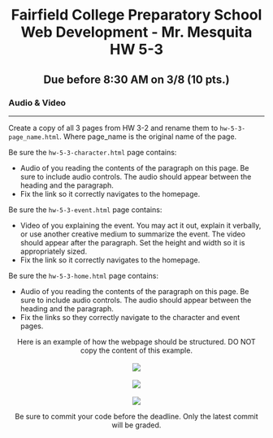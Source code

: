 <h1 align="center">
    Fairfield College Preparatory School<br>
    Web Development - Mr. Mesquita<br>
    HW 5-3
</h1>

<h2 align="center">
    Due before 8:30 AM on 3/8 (10 pts.)
</h2>

### Audio & Video
---

Create a copy of all 3 pages from HW 3-2 and rename them to `hw-5-3-page_name.html`. Where page_name is the original name of the page.

Be sure the `hw-5-3-character.html` page contains:

* Audio of you reading the contents of the paragraph on this page. Be sure to include audio controls. The audio should appear between the heading and the paragraph.
* Fix the link so it correctly navigates to the homepage.

Be sure the `hw-5-3-event.html` page contains:

* Video of you explaining the event. You may act it out, explain it verbally, or use another creative medium to summarize the event. The video should appear after the paragraph. Set the height and width so it is appropriately sized.
* Fix the link so it correctly navigates to the homepage.

Be sure the `hw-5-3-home.html` page contains:

* Audio of you reading the contents of the paragraph on this page. Be sure to include audio controls. The audio should appear between the heading and the paragraph.
* Fix the links so they correctly navigate to the character and event pages.

<p align="center">
Here is an example of how the webpage should be structured. DO NOT copy the content of this example.<br>
<br>
<img src="https://i.imgur.com/D32LcyN.jpg"><br>
<br>
<img src="https://i.imgur.com/VgNWmYk.jpg"><br>
<br>
<img src="https://i.imgur.com/OaWM0hU.jpg"><br>
</p>

<p align="center">Be sure to commit your code before the deadline. Only the latest commit will be graded.</p>
